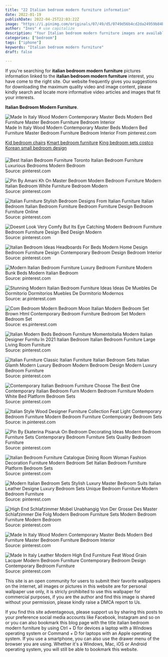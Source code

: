 ```yaml
---
title: "22 Italian bedroom modern furniture information"
date: 2022-01-19
publishDate: 2022-04-25T22:03:22Z
image: "https://i.pinimg.com/originals/07/49/d5/0749d56b4cd2da24959b84b58dbe11e5.jpg"
author: "Ines" # use capitalize
description: "Your Italian bedroom modern furniture images are available. Italian bedroom modern furniture are a topic that is being searched for and liked by netizens now. You can Find and Download the Italian bedroom modern furniture files here. Find and Download all royalty-free vectors."
categories: ["bedroom"]
tags: ["iphone"]
keywords: "Italian bedroom modern furniture"
draft: false

---
```


If you're searching for **italian bedroom modern furniture** pictures information linked to the **italian bedroom modern furniture** interest, you have come to the right  site.  Our website frequently  gives you  suggestions  for downloading  the maximum  quality video and image  content, please kindly search and locate more informative video articles and images  that fit your interests.

**Italian Bedroom Modern Furniture**. 

![Made In Italy Wood Modern Contemporary Master Beds Modern Bed Furniture Master Bedroom Furniture Bedroom Interior](https://i.pinimg.com/originals/65/b8/cf/65b8cf97b1a8e40dd1541c9a8bc0b2e4.jpg "Made In Italy Wood Modern Contemporary Master Beds Modern Bed Furniture Master Bedroom Furniture Bedroom Interior")
Made In Italy Wood Modern Contemporary Master Beds Modern Bed Furniture Master Bedroom Furniture Bedroom Interior From pinterest.com

[Kid bedroom chairs](/kid-bedroom-chairs/)
[Kmart bedroom furniture](/kmart-bedroom-furniture/)
[King bedroom sets costco](/king-bedroom-sets-costco/)
[Korean small bedroom design](/korean-small-bedroom-design/)



### 

 


![Best Italian Bedroom Furniture Toronto Italian Bedroom Furniture Luxurious Bedrooms Modern Bedroom](https://i.pinimg.com/736x/46/d5/b3/46d5b31eaacd09c350f680d371114e20.jpg "Best Italian Bedroom Furniture Toronto Italian Bedroom Furniture Luxurious Bedrooms Modern Bedroom")
Source: pinterest.com

 

![Pin By Amani Kh On Master Bedroom Modern Bedroom Furniture Modern Italian Bedroom White Furniture Bedroom Modern](https://i.pinimg.com/originals/cd/07/81/cd0781e5189fea8c33caa49a6cf6faed.jpg "Pin By Amani Kh On Master Bedroom Modern Bedroom Furniture Modern Italian Bedroom White Furniture Bedroom Modern")
Source: pinterest.com

 

![Italian Furniture Stylish Bedroom Designs From Italian Furniture Italian Bedroom Italian Bedroom Furniture Bedroom Furniture Design Bedroom Furniture Online](https://i.pinimg.com/originals/a0/ae/70/a0ae7021343011559821baf14dcb41d8.jpg "Italian Furniture Stylish Bedroom Designs From Italian Furniture Italian Bedroom Italian Bedroom Furniture Bedroom Furniture Design Bedroom Furniture Online")
Source: pinterest.com

 

![Doesnt Look Very Comfy But Its Eye Catching Modern Bedroom Furniture Bedroom Furniture Design Bed Design Modern](https://i.pinimg.com/originals/30/82/36/308236695e60ec3bd7e5d573b1788ccb.jpg "Doesnt Look Very Comfy But Its Eye Catching Modern Bedroom Furniture Bedroom Furniture Design Bed Design Modern")
Source: pinterest.com

 

![Italian Bedroom Ideas Headboards For Beds Modern Home Design Bedroom Furniture Design Contemporary Bedroom Design Bedroom Interior](https://i.pinimg.com/originals/ab/13/85/ab1385c2ab09cf90d4729ed5648b7812.jpg "Italian Bedroom Ideas Headboards For Beds Modern Home Design Bedroom Furniture Design Contemporary Bedroom Design Bedroom Interior")
Source: pinterest.com

 

![Modern Italian Bedroom Furniture Luxury Bedroom Furniture Modern Bunk Beds Modern Italian Bedroom](https://i.pinimg.com/originals/dd/62/4e/dd624e7f29bfaeda56d300fc2b351493.jpg "Modern Italian Bedroom Furniture Luxury Bedroom Furniture Modern Bunk Beds Modern Italian Bedroom")
Source: pinterest.com

 

![Stunning Modern Italian Bedroom Furniture Ideas Ideas De Muebles De Dormitorio Dormitorios Muebles De Dormitorio Modernos](https://i.pinimg.com/564x/3f/fd/90/3ffd90087c03c1076383a6357385f8b5.jpg "Stunning Modern Italian Bedroom Furniture Ideas Ideas De Muebles De Dormitorio Dormitorios Muebles De Dormitorio Modernos")
Source: ar.pinterest.com

 

![Com Bedroom Modern Bedroom Moon Italian Modern Bedroom Set Brown Html Contemporary Bedroom Furniture Bedroom Set Modern Bedroom Set](https://i.pinimg.com/originals/1e/53/17/1e53179fba4b65bce81e29e178db59c5.jpg "Com Bedroom Modern Bedroom Moon Italian Modern Bedroom Set Brown Html Contemporary Bedroom Furniture Bedroom Set Modern Bedroom Set")
Source: es.pinterest.com

 

![Italian Modern Beds Bedroom Furniture Momentoitalia Modern Italian Designer Furnitu In 2021 Italian Bedroom Italian Bedroom Furniture Large Living Room Furniture](https://i.pinimg.com/originals/78/e4/68/78e46862a10abd1dce304c99cbab759c.jpg "Italian Modern Beds Bedroom Furniture Momentoitalia Modern Italian Designer Furnitu In 2021 Italian Bedroom Italian Bedroom Furniture Large Living Room Furniture")
Source: pinterest.com

 

![Italian Furniture Classic Italian Furniture Italian Bedroom Sets Italian Glamh Modern Luxury Bedroom Modern Bedroom Design Modern Luxury Bedroom Furniture](https://i.pinimg.com/originals/6d/9b/dc/6d9bdccec4c985ad9c21635db0259a76.jpg "Italian Furniture Classic Italian Furniture Italian Bedroom Sets Italian Glamh Modern Luxury Bedroom Modern Bedroom Design Modern Luxury Bedroom Furniture")
Source: pinterest.com

 

![Contemporary Italian Bedroom Furniture Choose The Best One Contemporary Italian Bedroom Furn Modern Bedroom Furniture Modern White Bed Platform Bedroom Sets](https://i.pinimg.com/originals/05/04/dd/0504dda32df533f77c97fc680d8b225e.jpg "Contemporary Italian Bedroom Furniture Choose The Best One Contemporary Italian Bedroom Furn Modern Bedroom Furniture Modern White Bed Platform Bedroom Sets")
Source: pinterest.com

 

![Italian Style Wood Designer Furniture Collection Feat Light Contemporary Bedroom Furniture Modern Bedroom Furniture Contemporary Bedroom Sets](https://i.pinimg.com/originals/98/56/6c/98566c0c2e8fb596b7140a9602a8dfae.jpg "Italian Style Wood Designer Furniture Collection Feat Light Contemporary Bedroom Furniture Modern Bedroom Furniture Contemporary Bedroom Sets")
Source: in.pinterest.com

 

![Pin By Ekaterina Pisaruk On Bedroom Decorating Ideas Modern Bedroom Furniture Sets Contemporary Bedroom Furniture Sets Quality Bedroom Furniture](https://i.pinimg.com/originals/1e/81/46/1e81467513bda35762afde823a8b5d42.jpg "Pin By Ekaterina Pisaruk On Bedroom Decorating Ideas Modern Bedroom Furniture Sets Contemporary Bedroom Furniture Sets Quality Bedroom Furniture")
Source: pinterest.com

 

![Italian Bedroom Furniture Catalogue Dining Room Woman Fashion Decoration Furniture Modern Bedroom Set Italian Bedroom Furniture Platform Bedroom Sets](https://i.pinimg.com/originals/5a/a2/b1/5aa2b11154612d36e8674fcbb96e7293.jpg "Italian Bedroom Furniture Catalogue Dining Room Woman Fashion Decoration Furniture Modern Bedroom Set Italian Bedroom Furniture Platform Bedroom Sets")
Source: pinterest.com

 

![Modern Italian Bedroom Sets Stylish Luxury Master Bedroom Suits Italian Leather Designe Luxury Bedroom Sets Unique Bedroom Furniture Modern Bedroom Furniture](https://i.pinimg.com/originals/1d/4e/39/1d4e39bc8c36be103af8c177f6f36cdb.jpg "Modern Italian Bedroom Sets Stylish Luxury Master Bedroom Suits Italian Leather Designe Luxury Bedroom Sets Unique Bedroom Furniture Modern Bedroom Furniture")
Source: pinterest.com

 

![High End Schlafzimmer Mobel Unabhangig Von Der Grosse Des Master Schlafzimmer Die Folg Modern Bedroom Furniture Sets Modern Bedroom Furniture Modern Bedroom](https://i.pinimg.com/originals/1c/6e/a4/1c6ea46aa2de3e78e1557020347de88d.jpg "High End Schlafzimmer Mobel Unabhangig Von Der Grosse Des Master Schlafzimmer Die Folg Modern Bedroom Furniture Sets Modern Bedroom Furniture Modern Bedroom")
Source: pinterest.com

 

![Made In Italy Wood Modern Contemporary Master Beds Modern Bed Furniture Master Bedroom Furniture Bedroom Interior](https://i.pinimg.com/originals/65/b8/cf/65b8cf97b1a8e40dd1541c9a8bc0b2e4.jpg "Made In Italy Wood Modern Contemporary Master Beds Modern Bed Furniture Master Bedroom Furniture Bedroom Interior")
Source: pinterest.com

 

![Made In Italy Leather Modern High End Furniture Feat Wood Grain Lacquer Modern Bedroom Furniture Contemporary Bedroom Design Contemporary Bedroom Furniture](https://i.pinimg.com/originals/07/49/d5/0749d56b4cd2da24959b84b58dbe11e5.jpg "Made In Italy Leather Modern High End Furniture Feat Wood Grain Lacquer Modern Bedroom Furniture Contemporary Bedroom Design Contemporary Bedroom Furniture")
Source: pinterest.com

 

This site is an open community for users to submit their favorite wallpapers on the internet, all images or pictures in this website are for personal wallpaper use only, it is stricly prohibited to use this wallpaper for commercial purposes, if you are the author and find this image is shared without your permission, please kindly raise a DMCA report to Us.

If you find this site adventageous, please support us by sharing this posts to your preference social media accounts like Facebook, Instagram and so on or you can also bookmark this blog page with the title italian bedroom modern furniture by using Ctrl + D for devices a laptop with a Windows operating system or Command + D for laptops with an Apple operating system. If you use a smartphone, you can also use the drawer menu of the browser you are using. Whether it's a Windows, Mac, iOS or Android operating system, you will still be able to bookmark this website.
